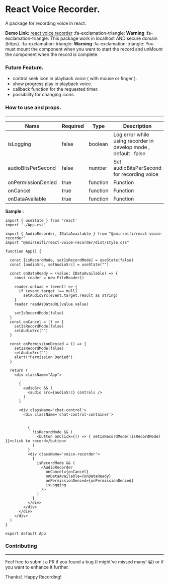 # React Voice Recorder.

A package for recording voice in react.

**Demo Link:** [react voice recorder](https://react-voice-recorder-website.vercel.app/)
:fa-exclamation-triangle: **Warning** :fa-exclamation-triangle: This package work in localhost AND secure domain (https).
:fa-exclamation-triangle: **Warning** :fa-exclamation-triangle: You must mount the component when you want to start the record and unMount the component when the record is complete.


### Future Feature.

* control seek icon in playback voice  ( with mouse or finger ).
* show progress play in playback voice.
* callback function for the requested timer.
* possibility for changing icons.

### How to use and props.

------------

|  Name | Required | Type |Description |
| ------------ | ------------ | ------------ |  ------------ |
| isLogging  | false | boolean | Log error while using recorder in develop mode , default : false  |
| audioBitsPerSecond  | false  | number | Set audioBitsPerSecond for recording voice  |
| onPermissionDenied  | true  | function  |Function  |
| onCancel  | true  | function  |Function  |
| onDataAvailable  | true  | function  |Function  |


**Sample :**



    import { useState } from 'react'
    import './App.css'
    
    import { AudioRecorder, IDataAvailable } from "@amirseifi/react-voice-recorder"
    import "@amirseifi/react-voice-recorder/dist/style.css"
    
    function App() {
    
      const [isRecordMode, setIsRecordMode] = useState(false)
      const [audioSrc, setAudioSrc] = useState("")
    
      const onDataReady = (value: IDataAvailable) => {
        const reader = new FileReader()
    
        reader.onload = (event) => {
          if (event.target !== null)
            setAudioSrc(event.target.result as string)
        }
        reader.readAsDataURL(value.value)
    
        setIsRecordMode(false)
      }
      const onCancel = () => {
        setIsRecordMode(false)
        setAudioSrc("")
      }
    
      const onPermissionDenied = () => {
        setIsRecordMode(false)
        setAudioSrc("")
        alert("Permission Denied")
      }
    
      return (
        <div className="App">
    
          {
            audioSrc && (
              <audio src={audioSrc} controls />
            )
          }
    
          <div className='chat-control'>
            <div className='chat-control-container'>
    
    
              {
                !isRecordMode && (
                  <button onClick={() => { setIsRecordMode(!isRecordMode) }}>click to record</button>
                )
              }
              <div className='voice-recorder'>
                {
                  isRecordMode && (
                    <AudioRecorder
                      onCancel={onCancel}
                      onDataAvailable={onDataReady}
                      onPermissionDenied={onPermissionDenied}
                      isLogging
                    />
                  )
                }
              </div>
            </div>
          </div>
        </div>
      )
    }
    
    export default App
    

### Contributing

------------


Feel free to submit a PR if you found a bug (I might've missed many! 😀) or if you want to enhance it further.

Thanks!. Happy Recording!
